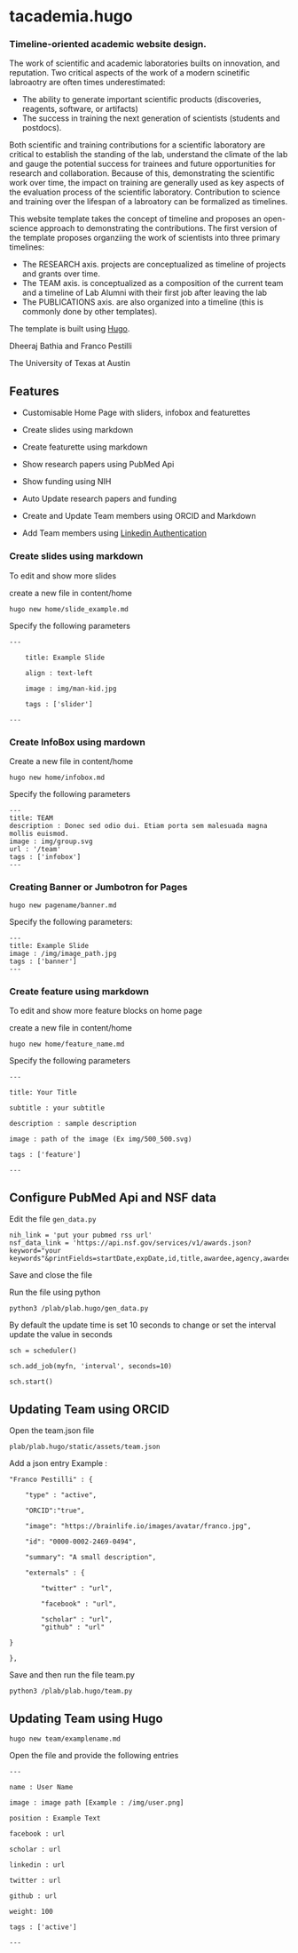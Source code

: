 # tacademia.hugo

### Timeline-oriented academic website design.

The work of scientific and academic laboratories builts on innovation, and reputation. Two critical aspects of the work of a modern scinetific labroaotry are often times underestimated:
- The ability to generate important scientific products (discoveries, reagents, software, or artifacts)
- The success in training  the next generation of  scientists (students and postdocs). 

Both scientific and training contributions for a scientific laboratory are critical to establish the standing of the lab, understand the climate of the lab and gauge the potential success for trainees and future opportunities for research and collaboration. Because of this, demonstrating the scientific work over time, the impact on training are generally used as key aspects of the evaluation process of the scientific laboratory. Contribution to science and training over the lifespan of a labroatory can be formalized as timelines. 

This website template takes the concept of timeline and proposes an open-science approach to demonstrating the contributions. The first version of the template proposes organziing the work of scientists into three primary timelines: 

- The RESEARCH axis. projects are conceptualized as timeline of projects and grants over time.
- The TEAM axis. is conceptualized as a composition of the current team and a timeline of Lab Alumni with their first job after leaving the lab
- The PUBLICATIONS axis. are also organized into a timeline (this is commonly done by other templates).
 
The template is built using [Hugo](https://github.com/gohugoio/hugo).

Dheeraj Bathia and Franco Pestilli

The University of Texas at Austin

## Features

- Customisable Home Page with sliders, infobox and featurettes

- Create slides using markdown

- Create featurette using markdown

- Show research papers using PubMed Api

- Show funding using NIH

- Auto Update research papers and funding

- Create and Update Team members using ORCID and Markdown
- Add Team members using [Linkedin Authentication](https://github.com/PESTILLILAB/Linkedin-Auth-Node)

  

### Create slides using markdown

To edit and show more slides

create a new file in content/home



`hugo new home/slide_example.md`

  

Specify the following parameters

    ---
    
        title: Example Slide
        
        align : text-left
        
        image : img/man-kid.jpg
        
        tags : ['slider']
    
    ---
### Create InfoBox using mardown

Create a new file in content/home

`hugo new home/infobox.md`

Specify the following parameters

	---
	title: TEAM
	description : Donec sed odio dui. Etiam porta sem malesuada magna mollis euismod. 
	image : img/group.svg
	url : '/team'
	tags : ['infobox']
	---

### Creating Banner or Jumbotron for Pages 
`hugo new pagename/banner.md`

Specify the following parameters:

	---
	title: Example Slide
	image : /img/image_path.jpg
	tags : ['banner']
	---

### Create feature using markdown

To edit and show more feature blocks on home page

create a new file in content/home

  

`hugo new home/feature_name.md`

  

Specify the following parameters

    ---
    
    title: Your Title
    
    subtitle : your subtitle
    
    description : sample description
    
    image : path of the image (Ex img/500_500.svg)
    
    tags : ['feature']
    
    ---

## Configure PubMed Api and NSF data

Edit the file `gen_data.py` 

    nih_link = 'put your pubmed rss url'
    nsf_data_link = 'https://api.nsf.gov/services/v1/awards.json?keyword="your keywords"&printFields=startDate,expDate,id,title,awardee,agency,awardeeName,piFirstName,piLastName,coPDPI'
Save and close the file 



Run the file using python

    python3 /plab/plab.hugo/gen_data.py
By default the update time is set 10 seconds 
to change or set the interval update the value in seconds

    sch = scheduler()
    
    sch.add_job(myfn, 'interval', seconds=10)
    
    sch.start()

## Updating Team using ORCID
Open the team.json file

    plab/plab.hugo/static/assets/team.json
Add a json entry 
 Example : 
   
    "Franco Pestilli" : {
    
	    "type" : "active",
	    
	    "ORCID":"true",
	    
	    "image": "https://brainlife.io/images/avatar/franco.jpg",
	    
	    "id": "0000-0002-2469-0494",
	    
	    "summary": "A small description",
	    
	    "externals" : {
	    
		    "twitter" : "url",
		    
		    "facebook" : "url",
		    
		    "scholar" : "url",
		    "github" : "url"
	    
    }
    
    },

Save and then run the file team.py 

    python3 /plab/plab.hugo/team.py
    
## Updating Team using Hugo

`hugo new team/examplename.md`

Open the file and provide the following entries

    ---
    
    name : User Name
    
    image : image path [Example : /img/user.png]
    
    position : Example Text
    
    facebook : url
    
    scholar : url
    
    linkedin : url
    
    twitter : url
    
    github : url
    
    weight: 100
    
    tags : ['active']

    ---




